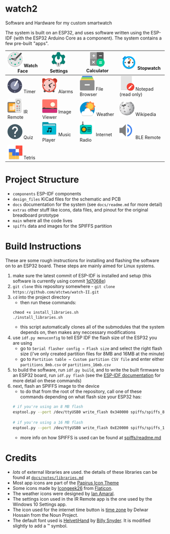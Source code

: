# watch2

Software and Hardware for my custom smartwatch

The system is built on an ESP32, and uses software written using the ESP-IDF (with the ESP32 Arduino Core as a component).  The system contains a few pre-built "apps".

| ![](extras/icons/watch.png) Watch Face            | ![](extras/icons/settings.png) Settings           | ![](extras/icons/calculator.png) Calculator       |![](extras/icons/stopwatch.png) Stopwatch          |
|---------------------------------------------------|---------------------------------------------------|---------------------------------------------------|---------------------------------------------------|
| ![](extras/icons/timer.png) Timer                 | ![](extras/icons/alarms.png) Alarms               | ![](extras/icons/file_browser.png) File Browser   | ![](extras/icons/notepad.png) Notepad (read only) |
| ![](extras/icons/ir_remote.png) IR Remote         | ![](extras/icons/image_viewer.png) Image Viewer   | ![](extras/icons/weather.png) Weather             | ![](extras/icons/wikipedia.png) Wikipedia         |
| ![](extras/icons/quiz.png) Quiz                   | ![](extras/icons/music_player.png) Music Player   | ![](extras/icons/radio.png) Internet Radio        | ![](extras/icons/ble_remote.png) BLE Remote       |
| ![](extras/icons/ltris.png) Tetris                |                                                   |                                                   |                                                   |

# Project Structure

- `components` ESP-IDF components
- `design_files` KiCad files for the schematic and PCB
- `docs` documentation for the system (see `docs/readme.md` for more detail)
- `extras` other stuff like icons, data files, and pinout for the original breadboard prototype
- `main` where all the code lives
- `spiffs` data and images for the SPIFFS partition

# Build Instructions

These are some rough instructions for installing and flashing the software on to an ESP32 board.  These steps are mainly aimed for Linux systems.

1. make sure the latest commit of ESP-IDF is installed and setup (this software is currently using commit [1d7068e](https://github.com/espressif/esp-idf/tree/1d7068e4be430edd92bb63f2d922036dcf5c3cc1))
2. `git clone` this repository somewhere - `git clone https://github.com/atctwo/watch-II.git`
3. `cd` into the project directory
    - then run these commands:
    ```
    chmod +x install_libraries.sh
    ./install_libraries.sh
    ```
    - this script automatically clones all of the submodules that the system depends on, then makes any neccessary modifications
4. use `idf.py menuconfig` to tell ESP IDF the flash size of the ESP32 you are using
    - go to `Serial flasher config → Flash size` and select the right flash size (i've only created partition files for 8MB and 16MB at the minute)
    - go to `Partition table → Custom partition CSV file` and enter either `partitions_8mb.csv` or `partitions_16mb.csv`
5. to build the software, run `idf.py build`, and to write the built firmware to an ESP32 board, run `idf.py flash` (see the [ESP-IDF documentation](https://docs.espressif.com/projects/esp-idf/en/latest/esp32/api-guides/build-system.html#idf-py) for more detail on these commands)
6. next, flash an SPIFFS image to the device
    - to do that from the root of the repository, call one of these commands depending on what flash size your ESP32 has:
    ```bash
    # if you're using an 8 MB flash
    esptool.py --port /dev/ttyUSB0 write_flash 0x340000 spiffs/spiffs_8mb.bin  

    # if you're using a 16 MB flash
    esptool.py --port /dev/ttyUSB0 write_flash 0xE20000 spiffs/spiffs_16mb.bin  
    ```
    - more info on how SPIFFS is used can be found at [spiffs/readme.md](spiffs/readme.md)

# Credits
- *lots* of external libraries are used.  the details of these libraries can be found at [`docs/notes/libraries.md`](docs/notes/libraries.md)
- Most app icons are part of the [Papirus Icon Theme](https://github.com/PapirusDevelopmentTeam/papirus-icon-theme)
- Some icons made by [Icongeek26](https://www.flaticon.com/authors/icongeek26) from [Flaticon](https://www.flaticon.com/).
- The weather icons were designed by [Ian Amaral](https://dribbble.com/shots/5446697-Material-Design-inspired-weather-icons).
- The settings icon used in the IR Remote app is the one used by the Windows 10 Settings app.
- The icon used for the internet time button is [time zone](https://thenounproject.com/term/time-zone/2406165/) by Delwar Hossain from the Noun Project.
- The default font used is [HelvetiHand](https://www.dafont.com/helvetihand.font) by [Billy Snyder](https://www.dafont.com/billy-snyder.d4452).  It is modified slightly to add a ™ symbol.
